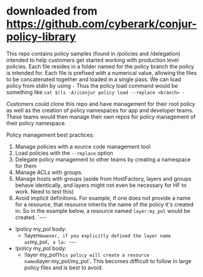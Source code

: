# downloaded from https://github.com/cyberark/conjur-policy-library

This repo contains policy samples (found in /policies and /delegation) intended to help customers get started working with production level policies.
Each file resides in a folder named for the policy branch the policy is intended for.
Each file is prefixed with a numerical value, allowing the files to be concatenated together and loaded in a single pass.
We can load policy from stdin by using `-`
Thus the policy load command would be something like `cat $(ls -A)|conjur policy load --replace <branch> -`

Customers could clone this repo and have management for their root policy as well as the creation of policy namespaces for app and developer teams. These teams would then manage their own repos for policy management of their policy namespace.

Policy management best practices:
1. Manage policies with a source code management tool
2. Load policies with the `--replace` option
3. Delegate policy management to other teams by creating a namespace for them
4. Manage ACLs with groups.
5. Manage hosts with groups (aside from HostFactory, layers and groups behave identically, and layers might not even be necessary for HF to work. Need to test this)
6. Avoid implicit definitions. For example, if one does not provide a name for a resource, that resource inherits the name of the policy it's created in. So in the example below, a resource named `layer:my_pol` would be created.
`---
- !policy my_pol
  body:
  - !layer`
However, if you explicitly defined the layer name as `my_pol`, a la:
`---
- !policy my_pol
  body:
  - !layer my_pol`
This policy will create a resource named `layer:my_pol/my_pol`.
This becomes difficult to follow in large policy files and is best to avoid.
